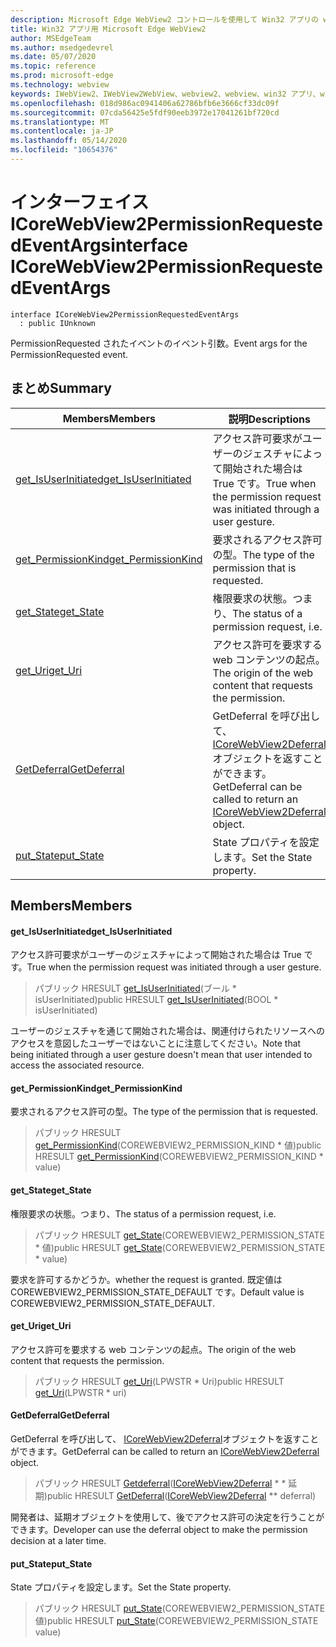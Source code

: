 ```yaml
---
description: Microsoft Edge WebView2 コントロールを使用して Win32 アプリの web コンテンツをホストする
title: Win32 アプリ用 Microsoft Edge WebView2
author: MSEdgeTeam
ms.author: msedgedevrel
ms.date: 05/07/2020
ms.topic: reference
ms.prod: microsoft-edge
ms.technology: webview
keywords: IWebView2、IWebView2WebView、webview2、webview、win32 アプリ、win32、edge、ICoreWebView2、ICoreWebView2Controller、browser control、edge html
ms.openlocfilehash: 018d986ac0941406a62786bfb6e3666cf33dc09f
ms.sourcegitcommit: 07cda56425e5fdf90eeb3972e17041261bf720cd
ms.translationtype: MT
ms.contentlocale: ja-JP
ms.lasthandoff: 05/14/2020
ms.locfileid: "10654376"
---
```

# <span data-ttu-id="2f845-104">インターフェイス ICoreWebView2PermissionRequestedEventArgs</span><span class="sxs-lookup"><span data-stu-id="2f845-104">interface ICoreWebView2PermissionRequestedEventArgs</span></span> 

```
interface ICoreWebView2PermissionRequestedEventArgs
  : public IUnknown
```

<span data-ttu-id="2f845-105">PermissionRequested されたイベントのイベント引数。</span><span class="sxs-lookup"><span data-stu-id="2f845-105">Event args for the PermissionRequested event.</span></span>

## <span data-ttu-id="2f845-106">まとめ</span><span class="sxs-lookup"><span data-stu-id="2f845-106">Summary</span></span>

 <span data-ttu-id="2f845-107">Members</span><span class="sxs-lookup"><span data-stu-id="2f845-107">Members</span></span>                        | <span data-ttu-id="2f845-108">説明</span><span class="sxs-lookup"><span data-stu-id="2f845-108">Descriptions</span></span>
--------------------------------|---------------------------------------------
[<span data-ttu-id="2f845-109">get_IsUserInitiated</span><span class="sxs-lookup"><span data-stu-id="2f845-109">get_IsUserInitiated</span></span>](#get_isuserinitiated) | <span data-ttu-id="2f845-110">アクセス許可要求がユーザーのジェスチャによって開始された場合は True です。</span><span class="sxs-lookup"><span data-stu-id="2f845-110">True when the permission request was initiated through a user gesture.</span></span>
[<span data-ttu-id="2f845-111">get_PermissionKind</span><span class="sxs-lookup"><span data-stu-id="2f845-111">get_PermissionKind</span></span>](#get_permissionkind) | <span data-ttu-id="2f845-112">要求されるアクセス許可の型。</span><span class="sxs-lookup"><span data-stu-id="2f845-112">The type of the permission that is requested.</span></span>
[<span data-ttu-id="2f845-113">get_State</span><span class="sxs-lookup"><span data-stu-id="2f845-113">get_State</span></span>](#get_state) | <span data-ttu-id="2f845-114">権限要求の状態。つまり、</span><span class="sxs-lookup"><span data-stu-id="2f845-114">The status of a permission request, i.e.</span></span>
[<span data-ttu-id="2f845-115">get_Uri</span><span class="sxs-lookup"><span data-stu-id="2f845-115">get_Uri</span></span>](#get_uri) | <span data-ttu-id="2f845-116">アクセス許可を要求する web コンテンツの起点。</span><span class="sxs-lookup"><span data-stu-id="2f845-116">The origin of the web content that requests the permission.</span></span>
[<span data-ttu-id="2f845-117">GetDeferral</span><span class="sxs-lookup"><span data-stu-id="2f845-117">GetDeferral</span></span>](#getdeferral) | <span data-ttu-id="2f845-118">GetDeferral を呼び出して、 [ICoreWebView2Deferral](icorewebview2deferral.md)オブジェクトを返すことができます。</span><span class="sxs-lookup"><span data-stu-id="2f845-118">GetDeferral can be called to return an [ICoreWebView2Deferral](icorewebview2deferral.md) object.</span></span>
[<span data-ttu-id="2f845-119">put_State</span><span class="sxs-lookup"><span data-stu-id="2f845-119">put_State</span></span>](#put_state) | <span data-ttu-id="2f845-120">State プロパティを設定します。</span><span class="sxs-lookup"><span data-stu-id="2f845-120">Set the State property.</span></span>

## <span data-ttu-id="2f845-121">Members</span><span class="sxs-lookup"><span data-stu-id="2f845-121">Members</span></span>

#### <span data-ttu-id="2f845-122">get_IsUserInitiated</span><span class="sxs-lookup"><span data-stu-id="2f845-122">get_IsUserInitiated</span></span> 

<span data-ttu-id="2f845-123">アクセス許可要求がユーザーのジェスチャによって開始された場合は True です。</span><span class="sxs-lookup"><span data-stu-id="2f845-123">True when the permission request was initiated through a user gesture.</span></span>

> <span data-ttu-id="2f845-124">パブリック HRESULT [get_IsUserInitiated](#get_isuserinitiated)(ブール \* isUserInitiated)</span><span class="sxs-lookup"><span data-stu-id="2f845-124">public HRESULT [get_IsUserInitiated](#get_isuserinitiated)(BOOL \* isUserInitiated)</span></span>

<span data-ttu-id="2f845-125">ユーザーのジェスチャを通じて開始された場合は、関連付けられたリソースへのアクセスを意図したユーザーではないことに注意してください。</span><span class="sxs-lookup"><span data-stu-id="2f845-125">Note that being initiated through a user gesture doesn't mean that user intended to access the associated resource.</span></span>

#### <span data-ttu-id="2f845-126">get_PermissionKind</span><span class="sxs-lookup"><span data-stu-id="2f845-126">get_PermissionKind</span></span> 

<span data-ttu-id="2f845-127">要求されるアクセス許可の型。</span><span class="sxs-lookup"><span data-stu-id="2f845-127">The type of the permission that is requested.</span></span>

> <span data-ttu-id="2f845-128">パブリック HRESULT [get_PermissionKind](#get_permissionkind)(COREWEBVIEW2_PERMISSION_KIND \* 値)</span><span class="sxs-lookup"><span data-stu-id="2f845-128">public HRESULT [get_PermissionKind](#get_permissionkind)(COREWEBVIEW2_PERMISSION_KIND \* value)</span></span>

#### <span data-ttu-id="2f845-129">get_State</span><span class="sxs-lookup"><span data-stu-id="2f845-129">get_State</span></span> 

<span data-ttu-id="2f845-130">権限要求の状態。つまり、</span><span class="sxs-lookup"><span data-stu-id="2f845-130">The status of a permission request, i.e.</span></span>

> <span data-ttu-id="2f845-131">パブリック HRESULT [get_State](#get_state)(COREWEBVIEW2_PERMISSION_STATE \* 値)</span><span class="sxs-lookup"><span data-stu-id="2f845-131">public HRESULT [get_State](#get_state)(COREWEBVIEW2_PERMISSION_STATE \* value)</span></span>

<span data-ttu-id="2f845-132">要求を許可するかどうか。</span><span class="sxs-lookup"><span data-stu-id="2f845-132">whether the request is granted.</span></span> <span data-ttu-id="2f845-133">既定値は COREWEBVIEW2_PERMISSION_STATE_DEFAULT です。</span><span class="sxs-lookup"><span data-stu-id="2f845-133">Default value is COREWEBVIEW2_PERMISSION_STATE_DEFAULT.</span></span>

#### <span data-ttu-id="2f845-134">get_Uri</span><span class="sxs-lookup"><span data-stu-id="2f845-134">get_Uri</span></span> 

<span data-ttu-id="2f845-135">アクセス許可を要求する web コンテンツの起点。</span><span class="sxs-lookup"><span data-stu-id="2f845-135">The origin of the web content that requests the permission.</span></span>

> <span data-ttu-id="2f845-136">パブリック HRESULT [get_Uri](#get_uri)(LPWSTR \* Uri)</span><span class="sxs-lookup"><span data-stu-id="2f845-136">public HRESULT [get_Uri](#get_uri)(LPWSTR \* uri)</span></span>

#### <span data-ttu-id="2f845-137">GetDeferral</span><span class="sxs-lookup"><span data-stu-id="2f845-137">GetDeferral</span></span> 

<span data-ttu-id="2f845-138">GetDeferral を呼び出して、 [ICoreWebView2Deferral](icorewebview2deferral.md)オブジェクトを返すことができます。</span><span class="sxs-lookup"><span data-stu-id="2f845-138">GetDeferral can be called to return an [ICoreWebView2Deferral](icorewebview2deferral.md) object.</span></span>

> <span data-ttu-id="2f845-139">パブリック HRESULT [Getdeferral](#getdeferral)([ICoreWebView2Deferral](icorewebview2deferral.md) \* \* 延期)</span><span class="sxs-lookup"><span data-stu-id="2f845-139">public HRESULT [GetDeferral](#getdeferral)([ICoreWebView2Deferral](icorewebview2deferral.md) \*\* deferral)</span></span>

<span data-ttu-id="2f845-140">開発者は、延期オブジェクトを使用して、後でアクセス許可の決定を行うことができます。</span><span class="sxs-lookup"><span data-stu-id="2f845-140">Developer can use the deferral object to make the permission decision at a later time.</span></span>

#### <span data-ttu-id="2f845-141">put_State</span><span class="sxs-lookup"><span data-stu-id="2f845-141">put_State</span></span> 

<span data-ttu-id="2f845-142">State プロパティを設定します。</span><span class="sxs-lookup"><span data-stu-id="2f845-142">Set the State property.</span></span>

> <span data-ttu-id="2f845-143">パブリック HRESULT [put_State](#put_state)(COREWEBVIEW2_PERMISSION_STATE 値)</span><span class="sxs-lookup"><span data-stu-id="2f845-143">public HRESULT [put_State](#put_state)(COREWEBVIEW2_PERMISSION_STATE value)</span></span>

